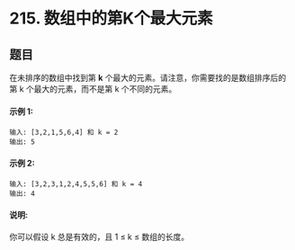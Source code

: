 # 215. 数组中的第K个最大元素

## 题目

在未排序的数组中找到第 **k** 个最大的元素。请注意，你需要找的是数组排序后的第 k 个最大的元素，而不是第 k 个不同的元素。

#### 示例 1:
```
输入: [3,2,1,5,6,4] 和 k = 2
输出: 5
```
#### 示例 2:
```
输入: [3,2,3,1,2,4,5,5,6] 和 k = 4
输出: 4
```
#### 说明:

你可以假设 k 总是有效的，且 1 ≤ k ≤ 数组的长度。